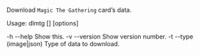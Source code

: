 Download `Magic The Gathering` card’s data.

Usage: dlmtg [<dest>] [options]

-h --help               Show this.
-v --version            Show version number.
-t --type (image|json)  Type of data to download.
